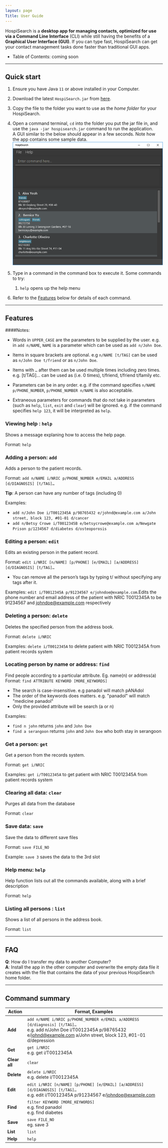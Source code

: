 ```yaml
---
layout: page
Title: User Guide
---
```


HospiSearch is a **desktop app for managing contacts, optimized for use via a Command Line Interface** 
(CLI) while still having the benefits of a **Graphical User Interface (GUI)**. If you can type fast, HospiSearch can get your contact management tasks done faster than traditional GUI apps.

* Table of Contents: coming soon

--------------------------------------------------------------------------------------------------------------------

## Quick start

1. Ensure you have Java `11` or above installed in your Computer.

2. Download the latest `HospiSearch.jar` from [here](https://github.com/AY2223S2-CS2103T-T11-4/tp/releases).

3. Copy the file to the folder you want to use as the _home folder_ for your HospiSearch.

4. Open a command terminal, `cd` into the folder you put the jar file in, and use the `java -jar hospisearch.jar` command to run the application.<br>
   A GUI similar to the below should appear in a few seconds. Note how the app contains some sample data.<br>
   ![Ui](images/Ui.png)
5. Type in a command in the command box to execute it. Some commands to try:
   1. `help` opens up the help menu
6. Refer to the [Features](#features) below for details of each command.

--------------------------------------------------------------------------------------------------------------------

## Features

####Notes:
- Words in `UPPER_CASE` are the parameters to be supplied by the user.
e.g. in `add n/NAME`, `NAME` is a parameter which can be used as `add n/John Doe`.

- Items in square brackets are optional.
e.g `n/NAME [t/TAG]` can be used as `n/John Doe t/friend` or as `n/John Doe`.

- Items with `…` after them can be used multiple times including zero times.
e.g. [t/TAG]…​ can be used as   (i.e. 0 times), t/friend, t/friend t/family etc.
- Parameters can be in any order.
  e.g. if the command specifies `n/NAME p/PHONE_NUMBER`, `p/PHONE_NUMBER n/NAME` is also acceptable.
- Extraneous parameters for commands that do not take in parameters (such as `help`, `list`, `exit` and `clear`) will be ignored.
  e.g. if the command specifies `help 123`, it will be interpreted as `help`.




  
### Viewing help : `help`

Shows a message explaning how to access the help page.

Format: `help`


### Adding a person: `add`

Adds a person to the patient records.

Format: `add n/NAME i/NRIC p/PHONE_NUMBER e/EMAIL a/ADDRESS [d/DIAGNOSIS] [t/TAG]…`


**Tip**: A person can have any number of tags (including 0)


Examples:
* `add n/John Doe i/T0012345A p/98765432 e/johnd@example.com a/John street, block 123, #01-01 d/cancer`
* `add n/Betsy Crowe i/T0012345B e/betsycrowe@example.com a/Newgate Prison p/1234567 d/diabetes d/osteoporosis`



### Editing a person: `edit`

Edits an existing person in the patient record.

Format: `edit i/NRIC [n/NAME] [p/PHONE] [e/EMAIL] [a/ADDRESS] [d/DIAGNOSIS] [t/TAG]…​`

* You can remove all the person’s tags by typing t/ without specifying any tags after it.

Examples: `edit i/T0012345A p/91234567 e/johndoe@example.com`.Edits the phone number and email address of the patient with NRIC T0012345A to be 91234567 and johndoe@example.com respectively


### Deleting a person: `delete`

Deletes the specified person from the address book.

Format: `delete i/NRIC`

Examples: `delete i/T0012345A` to delete patient with NRIC T0012345A from patient records system

### Locating person by name or address: `find`

Find people according to a particular attribute. Eg. name(n) or address(a)
Format: `find ATTRIBUTE KEYWORD [MORE_KEYWORDS]`


* The search is case-insensitive. e.g panadol will match pANAdol
* The order of the keywords does matters. e.g. "panadol" will match "medicine panadol"
* Only the provided attribute will be search (a or n)


Examples:
* `find n john` returns `john` and `John Doe` 
* `find a serangoon` returns `john` and `John Doe` who both stay in serangoon

### Get a person: `get`
Get a person from the records system.

Format: `get i/NRIC`

Examples: `get i/T0012345A` to get patient with NRIC T0012345A from patient records system
  

### Clearing all data: `clear`
Purges all data from the database

Format: `clear`

### Save data: `save`
Save the data to different save files

Format: `save FILE_NO`

Example: `save 3` saves the data to the 3rd slot

### Help menu: `help`
Help function lists out all the commands available, along with a brief description

Format: `help`

### Listing all persons : `list`

Shows a list of all persons in the address book.

Format: `list`


--------------------------------------------------------------------------------------------------------------------

## FAQ

**Q**: How do I transfer my data to another Computer?<br>
**A**: Install the app in the other computer and overwrite the empty data file it creates with the file that contains the data of your previous HospiSearch home folder.

--------------------------------------------------------------------------------------------------------------------

## Command summary

| Action        | Format, Examples                                                                                                                                                                                |
|---------------|-------------------------------------------------------------------------------------------------------------------------------------------------------------------------------------------------|
| **Add**       | `add n/NAME i/NRIC p/PHONE_NUMBER e/EMAIL a/ADDRESS [d/diagnosis] [t/TAG]…​` <br/> e.g. add n/John Doe i/T0012345A p/98765432 e/johnd@example.com a/John street, block 123, #01-01 d/depression |
| **Get**       | `get i/NRIC` <br/> e.g. get i/T0012345A                                                                                                                                                         |
| **Clear all** | `clear`                                                                                                                                                                                         |
| **Delete**    | `delete i/NRIC` <br/> e.g. delete i/T0012345A                                                                                                                                                   |
| **Edit**      | `edit i/NRIC [n/NAME] [p/PHONE] [e/EMAIL] [a/ADDRESS] [d/DIAGNOSIS] [t/TAG]…​` <br/> e.g. edit i/T0012345A p/91234567 e/johndoe@example.com                                                     |
| **Find**      | `filter KEYWORD [MORE_KEYWORDS]` <br/> e.g. find panadol <br/> e.g. find diabetes                                                                                                               |
| **Save**      | `save FILE_NO` <br/> eg. save 3                                                                                                                                                                 |
| **List**      | `list`                                                                                                                                                                                          |
| **Help**      | `help`                                                                                                                                                                                          |
